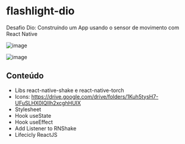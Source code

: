 # flashlight-dio

Desafio Dio: Construíndo um App usando o sensor de movimento com React Native

![image](https://user-images.githubusercontent.com/73858741/173203336-52fc673e-a03b-4780-9e7c-a3f1a02ed250.png)


![image](https://user-images.githubusercontent.com/73858741/173203362-b9bfd107-7d81-4842-80a9-03a461f6e2c2.png)

## Conteúdo

- Libs react-native-shake e react-native-torch
- Icons: https://drive.google.com/drive/folders/1Kuh5tysH7-UFuSLHX0IQIIh2xcghHUIX
- Stylesheet
- Hook useState
- Hook useEffect
- Add Listener to RNShake
- Lifecicly ReactJS
